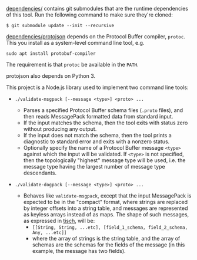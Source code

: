 [dependencies/](dependencies/) contains git submodules that are the runtime
dependencies of this tool. Run the following command to make sure they're
cloned:
```console
$ git submodule update --init --recursive
```

[dependencies/protojson](dependencies/protojson) depends on the Protocol Buffer
compiler, `protoc`. This you install as a system-level command line tool, e.g.
```console
sudo apt install protobuf-compiler
```
The requirement is that `protoc` be available in the `PATH`.

protojson also depends on Python 3.

This project is a Node.js library used to implement two command line tools:

- `./validate-msgpack [--message <type>] <proto> ...`
  - Parses a specified Protocol Buffer schema files (`.proto` files), and then
    reads MessagePack formatted data from standard input.
  - If the input matches the schema, then the tool exits with status zero
    without producing any output.
  - If the input does not match the schema, then the tool prints a diagnostic
    to standard error and exits with a nonzero status.
  - Optionally specify the name of a Protocol Buffer message `<type>` against
    which the input will be validated. If `<type>` is not specified, then the
    topologically "highest" message type will be used, i.e. the message type
    having the largest number of message type descendants.

- `./validate-dogpack [--message <type>] <proto> ...`
  - Behaves like `validate-msgpack`, except that the input MessagePack is
    expected to be in the "compact" format, where strings are replaced by
    integer offsets into a string table, and messages are represented as
    keyless arrays instead of as maps. The shape of such messages, as expressed
    in [tisch][1], will be:
    - `[[String, String, ...etc], [field_1_schema, field_2_schema, Any, ...etc]]`
    - where the array of strings is the string table, and the array of schemas
      are the schemas for the fields of the message (in this example, the
      message has two fields).

[1]: https://github.com/dgoffredo/tisch
